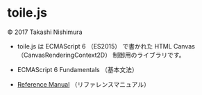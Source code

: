 # toile.js
© 2017 Takashi Nishimura

* toile.js は ECMAScript 6 （ES2015） で書かれた HTML Canvas （CanvasRenderingContext2D） 制御用のライブラリです。

* ECMAScript 6 Fundamentals （基本文法）
* [Reference Manual](https://github.com/TakashiNishimura/toile.js/blob/master/doc/reference.md) （リファレンスマニュアル）

